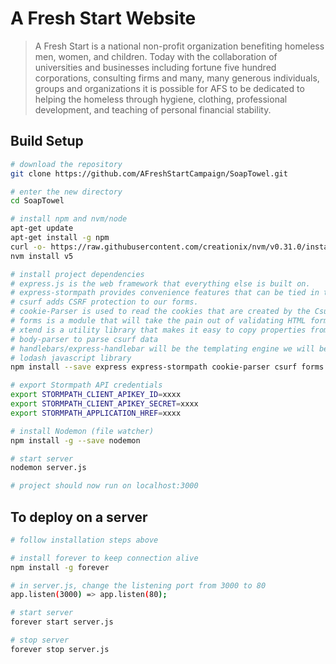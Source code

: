 # A Fresh Start Website

> A Fresh Start is a national non-profit organization benefiting homeless men, women, and children. Today with the collaboration of universities and businesses including fortune five hundred corporations, consulting firms and many, many generous individuals, groups and organizations it is possible for AFS to be dedicated to helping the homeless through hygiene, clothing, professional development, and teaching of personal financial stability.

## Build Setup

``` bash
# download the repository
git clone https://github.com/AFreshStartCampaign/SoapTowel.git

# enter the new directory
cd SoapTowel

# install npm and nvm/node
apt-get update
apt-get install -g npm
curl -o- https://raw.githubusercontent.com/creationix/nvm/v0.31.0/install.sh | bash
nvm install v5

# install project dependencies
# express.js is the web framework that everything else is built on.
# express-stormpath provides convenience features that can be tied in to the Express app
# csurf adds CSRF protection to our forms.
# cookie-Parser is used to read the cookies that are created by the Csurf library.
# forms is a module that will take the pain out of validating HTML forms.
# xtend is a utility library that makes it easy to copy properties from one JavaScript object to another.
# body-parser to parse csurf data
# handlebars/express-handlebar will be the templating engine we will be using
# lodash javascript library
npm install --save express express-stormpath cookie-parser csurf forms xtend body-parser express-handlebars handlebars lodash

# export Stormpath API credentials
export STORMPATH_CLIENT_APIKEY_ID=xxxx
export STORMPATH_CLIENT_APIKEY_SECRET=xxxx
export STORMPATH_APPLICATION_HREF=xxxx

# install Nodemon (file watcher)
npm install -g --save nodemon

# start server
nodemon server.js

# project should now run on localhost:3000
```

## To deploy on a server
``` bash
# follow installation steps above

# install forever to keep connection alive
npm install -g forever

# in server.js, change the listening port from 3000 to 80
app.listen(3000) => app.listen(80);

# start server
forever start server.js   

# stop server
forever stop server.js
